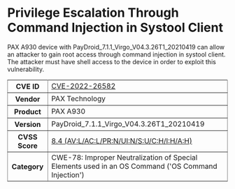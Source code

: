 # Privilege Escalation Through Command Injection in Systool Client
PAX A930 device with PayDroid_7.1.1_Virgo_V04.3.26T1_20210419 can allow an attacker to gain root access through command injection in systool client. The attacker must have shell access to the device in order to exploit this vulnerability.

<table rules="all">
    <tr>
        <th>CVE ID</th>
        <td><a href="https://cve.mitre.org/cgi-bin/cvename.cgi?name=CVE-2022-26582">CVE-2022-26582</a></td>
    </tr>
    <tr>
        <th>Vendor</th>
        <td>PAX Technology</td>
    </tr>
    <tr>
        <th>Product</th>
        <td>PAX A930</td>
    </tr>
    <tr>
        <th>Version</th>
        <td>PayDroid_7.1.1_Virgo_V04.3.26T1_20210419</td>
    </tr>
    <tr>
        <th>CVSS Score</th>
        <td><a href="https://nvd.nist.gov/vuln-metrics/cvss/v3-calculator?calculator&version=3.1&vector=AV:L/AC:L/PR:N/UI:N/S:U/C:H/I:H/A:H">8.4 (AV:L/AC:L/PR:N/UI:N/S:U/C:H/I:H/A:H)</a></td>
    </tr>
    <tr>
        <th>Category</th>
        <td>CWE-78: Improper Neutralization of Special Elements used in an OS Command ('OS Command Injection')</td>
    </tr>
</table>